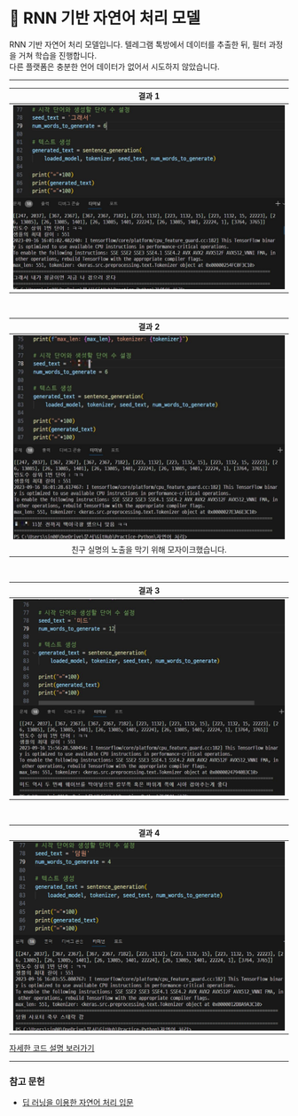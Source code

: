 # 📕 RNN 기반 자연어 처리 모델

RNN 기반 자연어 처리 모델입니다. 텔레그램 톡방에서 데이터를 추출한 뒤, 필터 과정을 거쳐 학습을 진행합니다.  
다른 플랫폼은 충분한 언어 데이터가 없어서 시도하지 않았습니다.

---

|                        결과 1                         |
| :---------------------------------------------------: |
| <img src="./기타/결과1 - 그래서 1.JPG" width="600px"> |

<br>

|                        결과 2                         |
| :---------------------------------------------------: |
| <img src="./기타/결과2 - 친구이름.JPG" width="600px"> |
|    친구 실명의 노출을 막기 위해 모자이크했습니다.     |

<br>

|                      결과 3                       |
| :-----------------------------------------------: |
| <img src="./기타/결과3 - 미드.JPG" width="600px"> |

<br>

|                          결과 4                          |
| :------------------------------------------------------: |
| <img src="./기타/결과4 - 헛소리 현상.jpg" width="600px"> |

<a href="https://909ma.tistory.com/entry/%F0%9F%93%95-RNN-%EA%B8%B0%EB%B0%98-%EC%9E%90%EC%97%B0%EC%96%B4-%EC%B2%98%EB%A6%AC-%EB%AA%A8%EB%8D%B8">자세한 코드 설명 보러가기</a>

---

### 참고 문헌

- <a href="https://wikidocs.net/45101">딥 러닝을 이용한 자연어 처리 입문</a>
